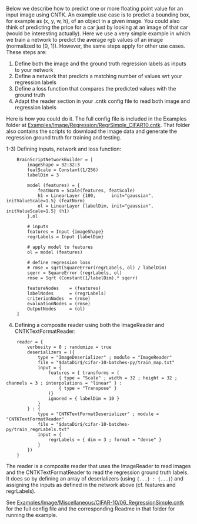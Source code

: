 Below we describe how to predict one or more floating point value for an input image using CNTK. An example use case is to predict a bounding box, for example as (x, y, w, h), of an object in a given image. You could also think of predicting the price for a car just by looking at an image of that car (would be interesting actually). Here we use a very simple example in which we train a network to predict the average rgb values of an image (normalized to [0, 1]). However, the same steps apply for other use cases. These steps are:

1. Define both the image and the ground truth regression labels as inputs to your network
2. Define a network that predicts a matching number of values wrt your regression labels
3. Define a loss function that compares the predicted values with the ground truth
4. Adapt the reader section in your .cntk config file to read both image and regression labels

Here is how you could do it. The full config file is included in the Examples folder at [Examples/Image/Regression/RegrSimple_CIFAR10.cntk](https://github.com/Microsoft/CNTK/blob/master/Examples/Image/Regression/RegrSimple_CIFAR10.cntk). That folder also contains the scripts to download the image data and generate the regression ground truth for training and testing.

1-3) Defining inputs, network and loss function:

```
    BrainScriptNetworkBuilder = [
        imageShape = 32:32:3
        featScale = Constant(1/256)
        labelDim = 3

        model (features) = {
            featNorm = Scale(features, featScale)
            h1 = LinearLayer {100,      init="gaussian", initValueScale=1.5} (featNorm)
            ol = LinearLayer {labelDim, init="gaussian", initValueScale=1.5} (h1)
        }.ol

        # inputs
        features = Input {imageShape}
        regrLabels = Input {labelDim}
        
        # apply model to features
        ol = model (features)

        # define regression loss
        # rmse = sqrt(SquareError(regrLabels, ol) / labelDim)
        sqerr = SquareError (regrLabels, ol)
        rmse = Sqrt (Constant(1/labelDim).* sqerr)

        featureNodes    = (features)
        labelNodes      = (regrLabels)
        criterionNodes  = (rmse)
        evaluationNodes = (rmse)
        OutputNodes     = (ol)
    ]
```

4) Defining a composite reader using both the ImageReader and CNTKTextFormatReader:

```
    reader = {
        verbosity = 0 ; randomize = true
        deserializers = ({
            type = "ImageDeserializer" ; module = "ImageReader"
            file = "$dataDir$/cifar-10-batches-py/train_map.txt"
            input = {
                features = { transforms = (
                    { type = "Scale" ; width = 32 ; height = 32 ; channels = 3 ; interpolations = "linear" } :
                    { type = "Transpose" }
                )}
                ignored = { labelDim = 10 }
            }
        } : {
            type = "CNTKTextFormatDeserializer" ; module = "CNTKTextFormatReader"
            file = "$dataDir$/cifar-10-batches-py/train_regrLabels.txt"
            input = {
                regrLabels = { dim = 3 ; format = "dense" }
            }
        })
    }
```

The reader is a composite reader that uses the ImageReader to read images and the CNTKTextFormatReader to read the regression ground truth labels. It does so by defining an array of deserializers (using `{...} : {...}`) and assigning the inputs as defined in the network above (cf. features and regrLabels).

See [Examples/Image/Miscellaneous/CIFAR-10/06_RegressionSimple.cntk](https://github.com/Microsoft/CNTK/blob/master/Examples/Image/Miscellaneous/CIFAR-10/06_RegressionSimple.cntk) for the full config file and the corresponding Readme in that folder for running the example.
